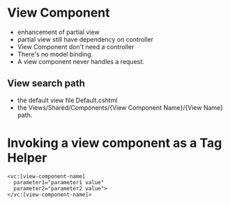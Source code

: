 # View Component
- enhancement of partial view 
- partial view still have dependency on controller 
- View Component don't need a controller
- There's no model binding.
- A view component never handles a request.
## 

## View search path
- the default view file Default.cshtml
- the Views/Shared/Components/{View Component Name}/{View Name} path.


# Invoking a view component as a Tag Helper
``` cshtml
<vc:[view-component-name]
  parameter1="parameter1 value"
  parameter2="parameter2 value">
</vc:[view-component-name]>
```



